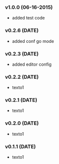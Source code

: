 ### v1.0.0 (06-16-2015)

- added test code

### v0.2.6 (DATE)

- added conf go mode

### v0.2.3 (DATE)

- added editor config

### v0.2.2 (DATE)

- texto1

### v0.2.1 (DATE)

- texto1

### v0.2.0 (DATE)

- texto1

### v0.1.1 (DATE)

- texto1

